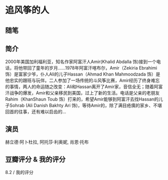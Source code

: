 # 追风筝的人

## 随笔

## 简介

2000年美国加利福利亚，知名作家阿富汗人Amir(Khalid Abdalla 饰)接到一个电话，将他带回了童年的岁月……1978年阿富汗喀布尔，Amir（Zekiria Ebrahimi 饰）是富家少爷，仆人Ali的儿子Hassan（Ahmad Khan Mahmoodzada 饰）是 他忠实的跟班与玩伴。二人参加了一场传统的斗风筝比赛，Amir经历了终身难忘的事情，两人的命运随之改变：Ali和Hassan离开了Amir家，音信全无；随着阿富汗战争的爆发，Amir和父亲移民到美国，过上了新的生活。电话是父亲的老朋友Rahim（KhanShaun Toub 饰）打来的，希望Amir能够到阿富汗去找Hassan的儿子Sohrab (Ali Danish Bakhty Ari 饰)，等待Amir的，除了满目疮痍的家乡、不堪回首的往事，还有难以启齿的...

## 演员

赫立德·阿卜杜拉, 阿托莎·利奥妮, 肖恩·托布

## 豆瓣评分 & 我的评分

8.2 / 我的评分

